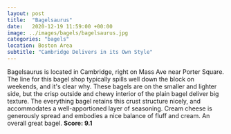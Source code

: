 ```yaml
---
layout: post
title:  "Bagelsaurus"
date:   2020-12-19 11:59:00 +00:00
image: ../images/bagels/bagelsaurus.jpg
categories: "bagels"
location: Boston Area
subtitle: "Cambridge Delivers in its Own Style"
---
```


Bagelsaurus is located in Cambridge, right on Mass Ave near Porter Square. The line for this bagel shop typically spills well down the block on weekends, and it's clear why. These bagels are on the smaller and lighter side, but the crisp outside and chewy interior of the plain bagel deliver big texture. The everything bagel retains this crust structure nicely, and accommodates a well-apportioned layer of seasoning. Cream cheese is generously spread and embodies a nice balance of fluff and cream. An overall great bagel. **Score: 9.1**